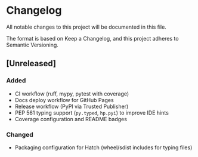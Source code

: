 # Changelog

All notable changes to this project will be documented in this file.

The format is based on Keep a Changelog, and this project adheres to Semantic Versioning.

## [Unreleased]

### Added
- CI workflow (ruff, mypy, pytest with coverage)
- Docs deploy workflow for GitHub Pages
- Release workflow (PyPI via Trusted Publisher)
- PEP 561 typing support (`py.typed`, `hp.pyi`) to improve IDE hints
- Coverage configuration and README badges

### Changed
- Packaging configuration for Hatch (wheel/sdist includes for typing files)
